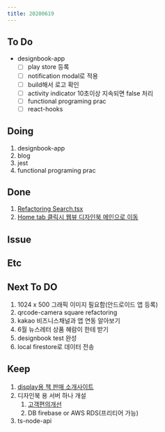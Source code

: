 ```yaml
---
title: 20200619
---
```


## To Do

- designbook-app
  - [ ] play store 등록
  - [ ] notification modal로 적용
  - [ ] build해서 로고 확인
  - [ ] activity indicator 10초이상 지속되면 false 처리
  - [ ] functional programing prac
  - [ ] react-hooks

## Doing

1. designbook-app
2. blog
3. jest
4. functional programing prac

## Done

1. [Refactoring Search.tsx](https://github.com/ston0538/designbook-app/commit/3287a7d9657d20750cf7280ff47627f8ad179d49)
2. [Home tab 클릭시 웹뷰 디자인북 메인으로 이동](https://github.com/ston0538/designbook-app/commit/6ae5ce4f1ae4ce2be4f9dbe255072c81e77fd715)

## Issue

## Etc

## Next To DO

1. 1024 x 500 그래픽 이미지 필요함(안드로이드 앱 등록)
1. qrcode-camera square refactoring
1. kakao 비즈니스채널과 앱 연동 알아보기
1. 6월 뉴스레터 상품 혜람이 한테 받기
1. designbook test 완성
1. local firestore로 데이터 전송

## Keep

1. [display용 책 판매 소개사이트](https://www.notion.so/664d830ecbd64cfd92ec8d22efa725fa)
2. 디자인북 용 서버 하나 개설
   1. [ 고객편의개선 ](https://www.notion.so/ec91e42cfe2a40da8c1f01f5d3c83c4a)
   2. DB firebase or AWS RDS(프리티어 가능)
3. ts-node-api

